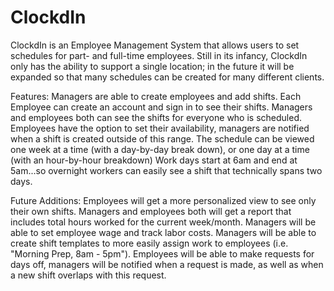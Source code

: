 # ClockdIn

ClockdIn is an Employee Management System that allows users to set schedules for part- and full-time employees.
Still in its infancy, ClockdIn only has the ability to support a single location; in the future it will be expanded so that many schedules can be created for many different clients.

Features:
  Managers are able to create employees and add shifts.
  Each Employee can create an account and sign in to see their shifts.
  Managers and employees both can see the shifts for everyone who is scheduled.
  Employees have the option to set their availability, managers are notified when a shift is created outside of this range.
  The schedule can be viewed one week at a time (with a day-by-day break down), or one day at a time (with an hour-by-hour breakdown)
  Work days start at 6am and end at 5am...so overnight workers can easily see a shift that technically spans two days.
  
Future Additions:
  Employees will get a more personalized view to see only their own shifts.
  Managers and employees both will get a report that includes total hours worked for the current week/month.
  Managers will be able to set employee wage and track labor costs.
  Managers will be able to create shift templates to more easily assign work to employees (i.e. "Morning Prep, 8am - 5pm").
  Employees will be able to make requests for days off, managers will be notified when a request is made, as well as when a new shift overlaps with this request.
  
